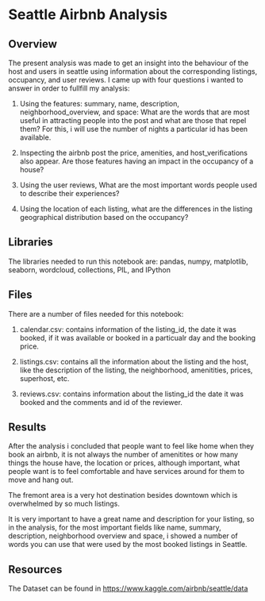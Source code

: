 # Seattle Airbnb Analysis

## Overview

The present analysis was made to get an insight into the behaviour of the host and users in seattle using information about the corresponding listings, occupancy, and user reviews. I came up with four questions i wanted to answer in order to fullfill my analysis:

1) Using the features: summary, name, description, neighborhood_overview, and space: What are the words that are most useful in attracting people into the post and what are those that repel them? For this, i will use the number of nights a particular id has been available.

2) Inspecting the airbnb post the price, amenities, and host_verifications also appear. Are those features having an impact in the occupancy of a house? 

3) Using the user reviews, What are the most important words people used to describe their experiences? 

4) Using the location of each listing, what are the differences in the listing geographical distribution based on the occupancy?

## Libraries

The libraries needed to run this notebook are: pandas, numpy, matplotlib, seaborn, wordcloud, collections, PIL, and IPython

## Files

There are a number of files needed for this notebook:

1) calendar.csv: contains information of the listing_id, the date it was booked, if it was available or booked in a particualr day and the booking price.

2) listings.csv: contains all the information about the listing and the host, like the description of the listing,  the neighborhood, amenitities, prices, superhost, etc.

3) reviews.csv: contains information about the listing_id the date it was booked and the comments and id of the reviewer.

## Results

After the analysis i concluded that people want to feel like home when they book an airbnb, it is not always the number of amenitites or how many things the house have, the location or prices, although important, what people want is to feel comfortable and have services around for them to move and hang out. 

The fremont area is a very hot destination besides downtown which is overwhelmed by so much listings. 

It is very important to have a great name and description for your listing, so in the analysis, for the most important fields like name, summary, description, neighborhood overview and space, i showed a number of words you can use that were used by the most booked listings in Seattle.

## Resources 

The Dataset can be found in https://www.kaggle.com/airbnb/seattle/data




